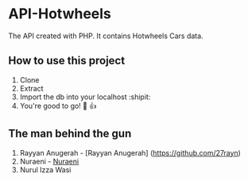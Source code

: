 # API-Hotwheels

The API created with PHP. It contains Hotwheels Cars data.

## How to use this project
1. Clone
2. Extract
3. Import the db into your localhost :shipit:
4. You're good to go! :tada: :+1:


## The man behind the gun
1. Rayyan Anugerah - [Rayyan Anugerah] (https://github.com/27rayn)
2. Nuraeni - [Nuraeni](https://github.com/nuraeni28)
3. Nurul Izza Wasi
